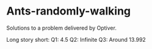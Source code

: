 # Ants-randomly-walking
Solutions to a problem delivered by Optiver.

Long story short:
Q1: 4.5
Q2: Infinite
Q3: Around 13.992
